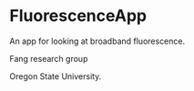 # FluorescenceApp

An app for looking at broadband fluorescence. 

Fang research group  

Oregon State University.

